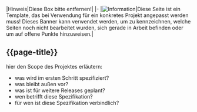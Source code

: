 |Hinweis|Diese Box bitte entfernen!|
|-
|![Information](https://wiki.hl7.de/images/thumb/Under_construction_icon-blue.svg/100px-Under_construction_icon-blue.svg.png)|Diese Seite ist ein Template, das bei Verwendung für ein konkretes Projekt angepasst werden muss! Dieses Banner kann verwendet werden, um zu kennzeichnen, welche Seiten noch nicht bearbeitet wurden, sich gerade in Arbeit befinden oder um auf offene Punkte hinzuweisen.|

## {{page-title}}

hier den Scope des Projektes erläutern:
* was wird im ersten Schritt spezifiziert?
* was bleibt außen vor?
* was ist für weitere Releases geplant?
* wen betrifft diese Spezifikation?
* für wen ist diese Spezifikation verbindlich?



